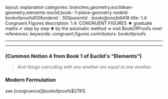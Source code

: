 layout: explanation
categories: branches,geometry,euclidean-geometry,elements-euclid,book--1-plane-geometry
nodeid: bookofproofs$8126
orderid: 300
parentid: bookofproofs$6418
title: 1.4: Congruent Figures
description: 1.4: CONGRUENT FIGURES &#9733; graduate maths &#10004; step by step &#10010; by the axiomatic method &#10140; visit BookOfProofs now!
references: 
keywords: congruent,figures
contributors: bookofproofs

---


---

### (Common Notion 4 from Book 1 of Euclid's “Elements”)

> _And things coinciding with one another are equal to one another._

### Modern Formulation

see [congruence][bookofproofs$2781].